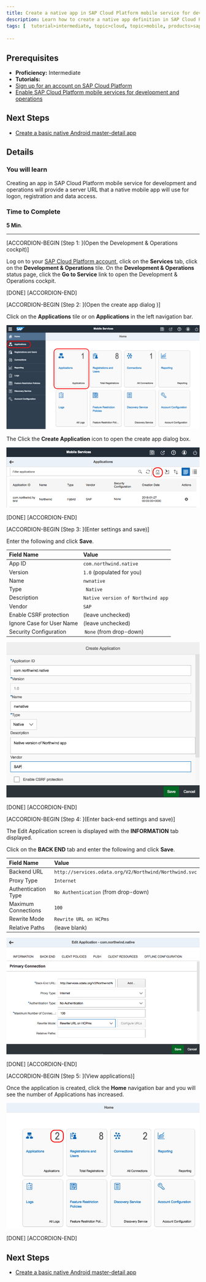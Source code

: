```yaml
---
title: Create a native app in SAP Cloud Platform mobile service for development and operations
description: Learn how to create a native app definition in SAP Cloud Platform mobile service for development and operations
tags: [  tutorial>intermediate, topic>cloud, topic>mobile, products>sap-cloud-platform ]

---
```


## Prerequisites  
- **Proficiency:** Intermediate
- **Tutorials:**
- [Sign up for an account on SAP Cloud Platform](http://www.sap.com/developer/tutorials/hcp-create-trial-account.html)
- [Enable SAP Cloud Platform mobile services for development and operations](http://www.sap.com/developer/tutorials/hcpms-enable-mobile-services.html)

## Next Steps
- [Create a basic native Android master-detail app](http://www.sap.com/developer/tutorials/hcpdo-basic-android-app.html)

## Details
### You will learn  
Creating an app in SAP Cloud Platform mobile service for development and operations will provide a server URL that a native mobile app will use for logon, registration and data access.

### Time to Complete
**5 Min**.

---


[ACCORDION-BEGIN [Step 1: ](Open the Development & Operations cockpit)]

Log on to your [SAP Cloud Platform account](https://account.hanatrial.ondemand.com/cockpit), click on the **Services** tab, click on  the **Development & Operations** tile. On the **Development & Operations** status page, click the **Go to Service** link to open the Development & Operations cockpit.

[DONE]
[ACCORDION-END]

[ACCORDION-BEGIN [Step 2: ](Open the create app dialog )]

Click on the **Applications** tile or on **Applications** in the left navigation bar.

![Development and Operations cockpit](mg6-1-02.png)

The Click the **Create Application** icon to open the create app dialog box.

![Applicaitons tile](mg6-1-03.png)

[DONE]
[ACCORDION-END]

[ACCORDION-BEGIN [Step 3: ](Enter settings and save)]

Enter the following and click **Save**.

Field Name              | Value
:---------------------- | :-------------    
App ID                  | `com.northwind.native`
Version                 | `1.0` (populated for you)
Name                    | `nwnative`
Type                    | ` Native`
Description             | `Native version of Northwind app`
Vendor                  | `SAP`
Enable CSRF protection  | (leave unchecked)
Ignore Case for User Name | (leave unchecked)
Security Configuration    | `None` (from drop-down)

![Create Application](mg6-1-04.png)

[DONE]
[ACCORDION-END]

[ACCORDION-BEGIN [Step 4: ](Enter back-end settings and save)]

The Edit Application screen is displayed with the **INFORMATION** tab displayed.

Click on the **BACK END** tab and enter the following and click **Save**.

Field Name              | Value
:---------------------- | :-------------    
Backend URL             | `http://services.odata.org/V2/Northwind/Northwind.svc`
Proxy Type              | `Internet`
Authentication Type     | `No Authentication` (from drop-down)
Maximum Connections     | `100`
Rewrite Mode            | `Rewrite URL on HCPms`
Relative Paths          | (leave blank)


![BACK END Information](mg6-1-06.png)

[DONE]
[ACCORDION-END]

[ACCORDION-BEGIN [Step 5: ](View applications)]

Once the application is created, click the **Home** navigation bar and you will see the number of Applications has increased.

![Cockpit homepage](mg6-1-07.png)

[DONE]
[ACCORDION-END]



## Next Steps
- [Create a basic native Android master-detail app](http://www.sap.com/developer/tutorials/hcpdo-basic-android-app.html)
